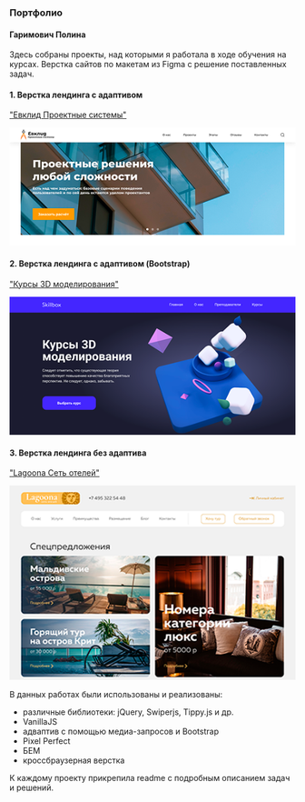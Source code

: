 ### Портфолио
#### Гаримович Полина

Здесь собраны проекты, над которыми я работала в ходе обучения на курсах. Верстка сайтов по макетам из Figma с решение поставленных задач. 



#### 1. Верстка лендинга с адаптивом 
["Евклид Проектные системы"](http://project-euclid.tmweb.ru/)

![](https://github.com/Garimovich-Polina/projects/blob/master/extra_resources/euclid.png?raw=true)

#### 2. Верстка лендинга с адаптивом (Bootstrap)
["Курсы 3D моделирования"](http://project-courses.tmweb.ru/)

![](https://github.com/Garimovich-Polina/projects/blob/master/extra_resources/courses.png?raw=true)

#### 3. Верстка лендинга без адаптива
["Lagoona Сеть отелей"](http://project-lagoona.tmweb.ru/)

![](https://github.com/Garimovich-Polina/projects/blob/master/extra_resources/lagoona.png?raw=true)

В данных работах были использованы и реализованы:  

+ различные библиотеки: jQuery, Swiperjs, Tippy.js и др.
+ VanillaJS
+ адваптив с помощью медиа-запросов и Bootstrap
+ Pixel Perfect
+ БЕМ
+ кроссбраузерная верстка

К каждому проекту прикрепила readme с подробным описанием задач и решений. 


